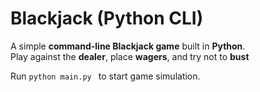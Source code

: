 #  **Blackjack (Python CLI)**

A simple **command-line Blackjack game** built in **Python**.  
Play against the **dealer**, place **wagers**, and try not to **bust**

Run `python main.py ` to start game simulation.
